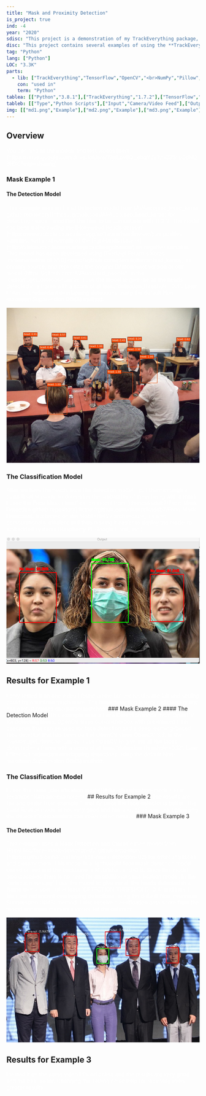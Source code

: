 ```yaml
---
title: "Mask and Proximity Detection"
is_project: true
ind: -4
year: "2020"
sdisc: "This project is a demonstration of my TrackEverything package, it uses different models to track and detect persons with/without masks (even when their back is turned)."
disc: "This project contains several examples of using the **TrackEverything** package, you can find instructions on installation and other explanations [here](https://github.com/ami-a/TrackEverything). These Mask Detection examples are open-sourced framework built on top of the **TrackEverything** package and uses detection models, classification models, tracking algorithms and statistics-based decision making. The project allows you to detected people with or without masks, I used several models from different repositories or packages and combined them.<br>&nbsp;"
tag: "Python"
lang: ["Python"]
LOC: "3.3K"
parts:
  - lib: ["TrackEverything","TensorFlow","OpenCV","<br>NumPy","Pillow","SciPy"]
    con: "used in"
    term: "Python"
tablea: [["Python","3.8.1"],["TrackEverything","1.7.2"],["TensorFlow","2.2.0"],["OpenCV","4.2.0.34"],["NumPy","1.18.4"],["Pillow","7.1.2"],["SciPy","1.4.1"]]
tableb: [["Type","Python Scripts"],["Input","Camera/Video Feed"],["Output","Persons in Frame Classification"],["Special Components","Camera"]]
img: [["md1.png","Example"],["md2.png","Example"],["md3.png","Example"]]
---
```

<style>
a    {text-decoration: underline;color: red;}
</style>
## Overview
<span style="color:white;">
You can find all the models and test videos [here](https://drive.google.com/drive/folders/19jsLpv8Ql_ebqYZy1vnC3Snp0dNQ8HX0?usp=sharing).</span>

### Mask Example 1

#### The Detection Model
<span style="color:white;">
This example uses an Head Detection model from [AVAuco/ssd_head_keras github repository](https://github.com/AVAuco/ssd_head_keras) for detecting heads, I modified the files to be compatible with TF2.2. The model has been trained using the [Hollywood Heads dataset](https://www.robots.ox.ac.uk/~vgg/software/headmview/) as positive samples, and a subsample of the [EgoHands dataset](http://vision.soic.indiana.edu/projects/egohands/) as negative
samples. This model has been developed using [Pierluigi Ferarri's Keras implementation of SSD](https://github.com/pierluigiferrari/ssd_keras/) as primary source, and replicates the original [Matconvnet version of our model](https://github.com/AVAuco/ssd_people). In the `custom_get_detection_array` I use the model to give me all the heads detected in a frame with a score of at least `detection_threshold=0.4`. Later I filter out redundant overlapping detections using the default Non-maximum Suppression (NMS) method. </span>
<p align="center"><img src="md/images/repos/head_det.jpg" width="540" height="404"/></p>

### The Classification Model
<span style="color:white;">
After we have the heads from the detection model, I put them through a classification model to determine the probability of them being with a mask. I used the Face Mask classification model from [chandrikadeb7/Face-Mask-Detection github repository](https://github.com/chandrikadeb7/Face-Mask-Detection). It's based on the MobileNetV2 architecture, it’s also computationally efficient and thus making it easier to deploy the model to embedded systems (Raspberry Pi, Google Coral, etc.). </span>
<p align="center"><img src="md/images/repos/mask_class_1.png" width="540" height="328" /></p>

## Results for Example 1
<span style="color:white;">
I only tested it on one video I found online but the results are fair and setting could be optimized much more. The head detection is very rudimentary and has a lot of misses and partial matches.
</span>
### Mask Example 2
#### The Detection Model
<span style="color:white;">
This example uses a Face Detection model from OpenCV for detecting faces. OpenCV ships out-of-the-box with pre-trained Haar cascades that can be used for face detection and a deep learning-based face detector that has been part of OpenCV since OpenCV 3.3. In the `custom_get_detection_array` I use OpenCV to give me all the faces detected in a frame with a score of at least `detection_threshold=0.12`. Later I filter out redundant overlapping detections using the default Non-maximum Suppression (NMS) method.</span>

### The Classification Model
<span style="color:white;">
I used the same [classification model](#the-classification-model) as in [example 1](#mask-example-1).
</span>
## Results for Example 2
<span style="color:white;">
The results are fair and better from example 1, mainly since the face detector is better. The classification model is not very good and has a lot of misses, but optimizing the detector's parameters can make better results.
</span>
### Mask Example 3

#### The Detection Model
<span style="color:white;">
This example uses a Mask Detection and Classification model from [PureHing/face-mask-detection-tf2 github repository](https://github.com/PureHing/face-mask-detection-tf2) for detecting faces and classify them. This model is a lightweight face mask detection model based on ssd and the backbone is MobileNet and RFB. Since this model also classifies there is no need for an additional classification model. In the `detection_vars.py` I use the model to give me all the heads detected in a frame with a score of at least `DETECTION_THRESHOLD=0.4` and later I filter out redundant overlapping detections using the default Non-maximum Suppression (NMS) method. I also receive classification data score from the model and input them as a vector for the detector. </span>
<p align="center"><img src="md/images/repos/mask_class_3.png" width="540" height="325" /></p>

## Results for Example 3
<span style="color:white;">
I tested it on the same video I found online and the results are very good and the best so far. Changing the setting could help for receiving even greater results.</span>







